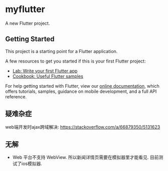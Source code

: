# myflutter

A new Flutter project.

## Getting Started

This project is a starting point for a Flutter application.

A few resources to get you started if this is your first Flutter project:

- [Lab: Write your first Flutter app](https://flutter.dev/docs/get-started/codelab)
- [Cookbook: Useful Flutter samples](https://flutter.dev/docs/cookbook)

For help getting started with Flutter, view our
[online documentation](https://flutter.dev/docs), which offers tutorials,
samples, guidance on mobile development, and a full API reference.

## 疑难杂症

web端开发时ajax跨域解决: <https://stackoverflow.com/a/66879350/5131623>

## 无解

- Web 平台不支持 WebView. 所以新闻详情页需要在模拟器里才能看见. 目前测试了ios模拟器.
